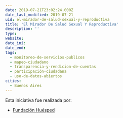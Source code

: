 ```yaml
---
date: 2019-07-21T23:02:24.000Z
date_last_modified: 2019-07-21
uid: el-mirador-de-salud-sexual-y-reproductiva
title: 'El Mirador De Salud Sexual Y Reproductiva'
description: ''
type: 
website: 
date_ini: 
date_end: 
tags:
  - monitoreo-de-servicios-publicos
  - mapeo-ciudadano
  - transparencia-y-rendicion-de-cuentas
  - participación-ciudadana
  - uso-de-datos-abiertos
cities: 
  - Buenos Aires
---
```


Esta iniciativa fue realizada por:

- [Fundación Huésped](/organizaciones/fundacion-huesped)
